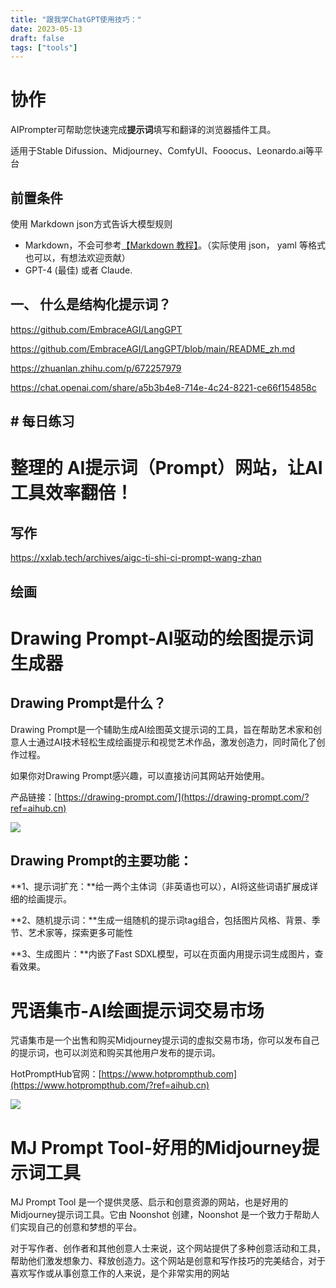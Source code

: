```yaml
---
title: "跟我学ChatGPT使用技巧："
date: 2023-05-13
draft: false
tags: ["tools"]
---
```








# 协作



AIPrompter可帮助您快速完成**提示词**填写和翻译的浏览器插件工具。

适用于Stable Difussion、Midjourney、ComfyUI、Fooocus、Leonardo.ai等平台



## 前置条件



使用 Markdown  json方式告诉大模型规则



- Markdown，不会可参考[【Markdown 教程】](https://www.jianshu.com/p/335db5716248)。（实际使用 json， yaml 等格式也可以，有想法欢迎贡献）
- GPT-4 (最佳) 或者 Claude.



## 一、 什么是结构化提示词？

https://github.com/EmbraceAGI/LangGPT

https://github.com/EmbraceAGI/LangGPT/blob/main/README_zh.md

https://zhuanlan.zhihu.com/p/672257979

https://chat.openai.com/share/a5b3b4e8-714e-4c24-8221-ce66f154858c





## # 每日练习





# 整理的 AI提示词（Prompt）网站，让AI工具效率翻倍！

## 写作



https://xxlab.tech/archives/aigc-ti-shi-ci-prompt-wang-zhan





## 绘画



# Drawing Prompt-AI驱动的绘图提示词生成器

## Drawing Prompt是什么？

Drawing Prompt是一个辅助生成AI绘图英文提示词的工具，旨在帮助艺术家和创意人士通过AI技术轻松生成绘画提示和视觉艺术作品，激发创造力，同时简化了创作过程。

如果你对Drawing Prompt感兴趣，可以直接访问其网站开始使用。

产品链接：[https://drawing-prompt.com/](https://drawing-prompt.com/?ref=aihub.cn)

![](https://www.aihub.cn/wp-content/uploads/2024/01/1706322977-image.png)

## Drawing Prompt的主要功能：

**1、提示词扩充：**给一两个主体词（非英语也可以），AI将这些词语扩展成详细的绘画提示。

**2、随机提示词：**生成一组随机的提示词tag组合，包括图片风格、背景、季节、艺术家等，探索更多可能性

**3、生成图片：**内嵌了Fast SDXL模型，可以在页面内用提示词生成图片，查看效果。





# 咒语集市-AI绘画提示词交易市场

咒语集市是一个出售和购买Midjourney提示词的虚拟交易市场，你可以发布自己的提示词，也可以浏览和购买其他用户发布的提示词。

HotPromptHub官网：[https://www.hotprompthub.com](https://www.hotprompthub.com/?ref=aihub.cn)



![](https://www.aihub.cn/wp-content/uploads/2024/01/1704968892-1704968726-image-1.png)





# MJ Prompt Tool-好用的Midjourney提示词工具

MJ Prompt Tool 是一个提供灵感、启示和创意资源的网站，也是好用的Midjourney提示词工具。它由 Noonshot 创建，Noonshot 是一个致力于帮助人们实现自己的创意和梦想的平台。

对于写作者、创作者和其他创意人士来说，这个网站提供了多种创意活动和工具，帮助他们激发想象力、释放创造力。这个网站是创意和写作技巧的完美结合，对于喜欢写作或从事创意工作的人来说，是个非常实用的网站
